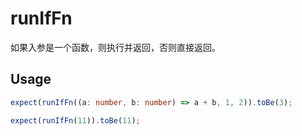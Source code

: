# runIfFn

如果入参是一个函数，则执行并返回，否则直接返回。

## Usage

```ts
expect(runIfFn((a: number, b: number) => a + b, 1, 2)).toBe(3);

expect(runIfFn(11)).toBe(11);
```
